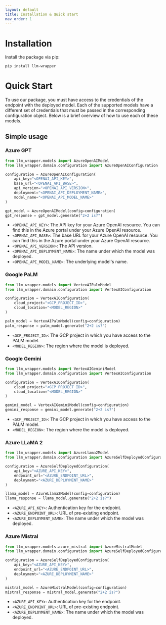 ```yaml
---
layout: default
title: Installation & Quick start
nav_order: 1
---
```


# Installation
Install the package via pip:

```bash
pip install llm-wrapper
```

# Quick Start 

To use our package, you must have access to the credentials of the endpoint with the deployed model.
Each of the supported models have a different set of credentials
that must be passed in the corresponding configuration object. Below is a brief overview of how to use each of these models.

## Simple usage

### Azure GPT

```python
from llm_wrapper.models import AzureOpenAIModel
from llm_wrapper.domain.configuration import AzureOpenAIConfiguration

configuration = AzureOpenAIConfiguration(
    api_key="<OPENAI_API_KEY>",
    base_url="<OPENAI_API_BASE>",
    api_version="<OPENAI_API_VERSION>",
    deployment="<OPENAI_API_DEPLOYMENT_NAME>",
    model_name="<OPENAI_API_MODEL_NAME>"
)

gpt_model = AzureOpenAIModel(config=configuration)
gpt_response = gpt_model.generate("2+2 is?")
```

* `<OPENAI_API_KEY>`: The API key for your Azure OpenAI resource. You can find this in the Azure portal under your
   Azure OpenAI resource.
* `<OPENAI_API_BASE>`: The base URL for your Azure OpenAI resource. You can find this in the Azure portal under your
   Azure OpenAI resource.
* `<OPENAI_API_VERSION>`: The API version.
* `<OPENAI_API_DEPLOYMENT_NAME>`: The name under which the model was deployed.
* `<OPENAI_API_MODEL_NAME>`: The underlying model's name.

### Google PaLM

```python
from llm_wrapper.models import VertexAIPalmModel 
from llm_wrapper.domain.configuration import VertexAIConfiguration

configuration = VertexAIConfiguration(
    cloud_project="<GCP_PROJECT_ID>",
    cloud_location="<MODEL_REGION>"
)

palm_model = VertexAIPalmModel(config=configuration)
palm_response = palm_model.generate("2+2 is?")
```

* `<GCP_PROJECT_ID>`: The GCP project in which you have access to the PALM model.
* `<MODEL_REGION>`: The region where the model is deployed.

### Google Gemini

```python
from llm_wrapper.models import VertexAIGeminiModel 
from llm_wrapper.domain.configuration import VertexAIConfiguration

configuration = VertexAIConfiguration(
    cloud_project="<GCP_PROJECT_ID>",
    cloud_location="<MODEL_REGION>"
)

gemini_model = VertexAIGeminiModel(config=configuration)
gemini_response = gemini_model.generate("2+2 is?")
```

* `<GCP_PROJECT_ID>`: The GCP project in which you have access to the PALM model.
* `<MODEL_REGION>`: The region where the model is deployed.

### Azure LLaMA 2

```python
from llm_wrapper.models import AzureLlama2Model 
from llm_wrapper.domain.configuration import AzureSelfDeployedConfiguration

configuration = AzureSelfDeployedConfiguration(
    api_key="<AZURE_API_KEY>",
    endpoint_url="<AZURE_ENDPOINT_URL>",
    deployment="<AZURE_DEPLOYMENT_NAME>"
)

llama_model = AzureLlama2Model(config=configuration)
llama_response = llama_model.generate("2+2 is?")
```

* `<AZURE_API_KEY>`: Authentication key for the endpoint.
* `<AZURE_ENDPOINT_URL>`: URL of pre-existing endpoint.
* `<AZURE_DEPLOYMENT_NAME>`: The name under which the model was deployed.

### Azure Mistral

```python
from llm_wrapper.models.azure_mistral import AzureMistralModel
from llm_wrapper.domain.configuration import AzureSelfDeployedConfiguration

configuration = AzureSelfDeployedConfiguration(
    api_key="<AZURE_API_KEY>",
    endpoint_url="<AZURE_ENDPOINT_URL>",
    deployment="<AZURE_DEPLOYMENT_NAME>"
)

mistral_model = AzureMistralModel(config=configuration)
mistral_response = mistral_model.generate("2+2 is?")
```

* `<AZURE_API_KEY>`: Authentication key for the endpoint.
* `<AZURE_ENDPOINT_URL>`: URL of pre-existing endpoint.
* `<AZURE_DEPLOYMENT_NAME>`: The name under which the model was deployed.
